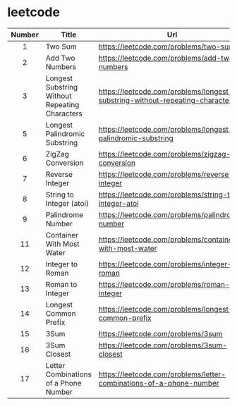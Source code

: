 # leetcode

| Number | Title                                          | Url                                                                            |
| :----: | ---------------------------------------------- | ------------------------------------------------------------------------------ |
| 1      | Two Sum                                        | <https://leetcode.com/problems/two-sum>                                        |
| 2      | Add Two Numbers                                | <https://leetcode.com/problems/add-two-numbers>                                |
| 3      | Longest Substring Without Repeating Characters | <https://leetcode.com/problems/longest-substring-without-repeating-characters> |
| 5      | Longest Palindromic Substring                  | <https://leetcode.com/problems/longest-palindromic-substring>                  |
| 6      | ZigZag Conversion                              | <https://leetcode.com/problems/zigzag-conversion>                              |
| 7      | Reverse Integer                                | <https://leetcode.com/problems/reverse-integer>                                |
| 8      | String to Integer (atoi)                       | <https://leetcode.com/problems/string-to-integer-atoi>                         |
| 9      | Palindrome Number                              | <https://leetcode.com/problems/palindrome-number>                              |
| 11     | Container With Most Water                      | <https://leetcode.com/problems/container-with-most-water>                      |
| 12     | Integer to Roman                               | <https://leetcode.com/problems/integer-to-roman>                               |
| 13     | Roman to Integer                               | <https://leetcode.com/problems/roman-to-integer>                               |
| 14     | Longest Common Prefix                          | <https://leetcode.com/problems/longest-common-prefix>                          |
| 15     | 3Sum                                           | <https://leetcode.com/problems/3sum>                                           |
| 16     | 3Sum Closest                                   | <https://leetcode.com/problems/3sum-closest>                                   |
| 17     | Letter Combinations of a Phone Number          | <https://leetcode.com/problems/letter-combinations-of-a-phone-number>          |

